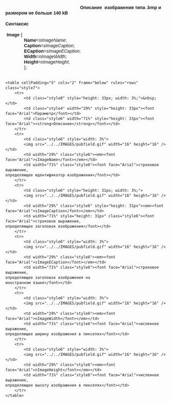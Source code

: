 ﻿<html>
<head>
<title>Изображение типа</title>
<style type="text/css">
.style4 {
	font-weight: bold;
	border: 1px solid #C5C5C5;
}
.style5 {
	font-family: Arial;
}
.style6 {
	border: 1px solid #C5C5C5;
}
.style7 {
	border-color: #000000;
	border-width: 0;
}
.style8 {
	font-weight: bold;
	border: 0 solid #C5C5C5;
}
</style>
</head>

<body>
  
<font face="Arial">&nbsp;&nbsp;&nbsp;&nbsp;&nbsp;&nbsp;&nbsp;&nbsp;&nbsp;&nbsp;&nbsp;&nbsp;&nbsp;&nbsp;&nbsp;&nbsp;&nbsp;&nbsp;&nbsp;&nbsp;&nbsp;&nbsp;&nbsp;&nbsp;&nbsp;&nbsp;<strong>&nbsp;&nbsp;&nbsp;&nbsp;&nbsp;&nbsp;&nbsp;&nbsp;&nbsp;&nbsp;&nbsp;&nbsp;&nbsp;&nbsp;&nbsp;&nbsp;&nbsp;&nbsp;&nbsp;&nbsp;&nbsp;&nbsp;&nbsp;&nbsp;&nbsp;&nbsp;&nbsp;&nbsp;&nbsp;&nbsp;&nbsp;&nbsp;&nbsp;&nbsp;Описание&nbsp; 
	и</strong><a name="Image"><strong>зображени</strong></a><strong>я
    типа .bmp и размером не больше 140 kB</strong></font>
	<strong><span class="style5"><br />
&nbsp;&nbsp;&nbsp;&nbsp;&nbsp; <br />
Синтаксис <br />
&nbsp;&nbsp; <br />
&nbsp;</span></strong><font face="Arial"><strong>Image</strong> {<strong><br />
&nbsp;&nbsp;&nbsp;&nbsp;&nbsp;&nbsp;&nbsp;&nbsp;&nbsp;&nbsp;&nbsp;&nbsp;&nbsp;&nbsp; Name</strong>=<em>sImageName</em>; 
	<strong><br />
&nbsp;&nbsp;&nbsp;&nbsp;&nbsp;&nbsp;&nbsp;&nbsp;&nbsp;&nbsp;&nbsp;&nbsp;&nbsp;&nbsp; Caption</strong>=<em>sImageCaption</em>;<strong> 
<br />
&nbsp;&nbsp;&nbsp; </strong>
    &nbsp;&nbsp;&nbsp;&nbsp;&nbsp;&nbsp;&nbsp;&nbsp;&nbsp;&nbsp;&nbsp;<strong>ECaption</strong>=<em>sImageECaption</em>;<br>
    &nbsp;&nbsp;&nbsp;&nbsp;&nbsp;&nbsp;&nbsp;&nbsp;&nbsp;&nbsp;&nbsp; <strong>&nbsp;&nbsp; Width</strong>=<em>nImageWidth</em>;<br />
&nbsp;&nbsp;&nbsp;&nbsp;&nbsp;&nbsp;&nbsp;&nbsp;&nbsp;&nbsp;&nbsp;&nbsp;&nbsp;&nbsp;
<strong>Height</strong>=<em>nImageHeight</em>; <br />
&nbsp;&nbsp;&nbsp;&nbsp;&nbsp;&nbsp;&nbsp;&nbsp;&nbsp;&nbsp;&nbsp;&nbsp;&nbsp;&nbsp; };</font>
	<br />
	<br />
	
  
	<table cellPadding="5" cols="2" frame="below" rules="rows" class="style7">
		<tr>
			<td class="style8" style="height: 33px; width: 3%;">&nbsp;</td>
			<td class="style4" width="29%" style="height: 33px"><font face="Arial">Параметр</font></td>
			<td class="style6" width="71%" style="height: 33px"><font face="Arial"><strong>Описание</strong></font></td>
		</tr>
		<tr>
			<td class="style6" style="width: 3%">
			<img src="../../IMAGES/pubfield.gif" width="16" height="16" /></td>
			<td width="29%" class="style6"><em><font face="Arial">sImageName</font></em></td>
			<td width="71%" class="style6"><font face="Arial">строковое выражение,
    определяющее идентификатор изображения</font></td>
		</tr>
		<tr>
			<td class="style6" style="height: 31px; width: 3%;">
			<img src="../../IMAGES/pubfield.gif" width="16" height="16" /></td>
			<td width="29%" class="style6" style="height: 31px"><em><font face="Arial">sImageCaption</font></em></td>
			<td width="71%" style="height: 31px" class="style6"><font face="Arial">строковое выражение,
    определяющее заголовок изображения</font></td>
		</tr>
		<tr>
			<td class="style6" style="width: 3%">
			<img src="../../IMAGES/pubfield.gif" width="16" height="16" /></td>
			<td width="29%" class="style6"><em><font face="Arial">sImageECaption</font></em></td>
			<td width="71%" class="style6"><font face="Arial">строковое выражение,
    определяющее заголовок изображения на
    иностранном языке</font></td>
		</tr>
		<tr>
			<td class="style6" style="width: 3%">
			<img src="../../IMAGES/pubfield.gif" width="16" height="16" /></td>
			<td width="29%" class="style6"><em><font face="Arial">nImageWidth</font></em></td>
			<td width="71%" class="style6"><font face="Arial">численное выражение,
    определяющее ширину изображения в пикселях</font></td>
		</tr>
		<tr>
			<td class="style6" style="width: 3%">
			<img src="../../IMAGES/pubfield.gif" width="16" height="16" /></td>
			<td width="29%" class="style6"><em><font face="Arial">nImageHeight</font></em></td>
			<td width="71%" class="style6"><font face="Arial">численное выражение,
    определяющее высоту изображения в пикселях</font></td>
		</tr>
	</table>
<p>&nbsp;</p>

</body>

</html>

